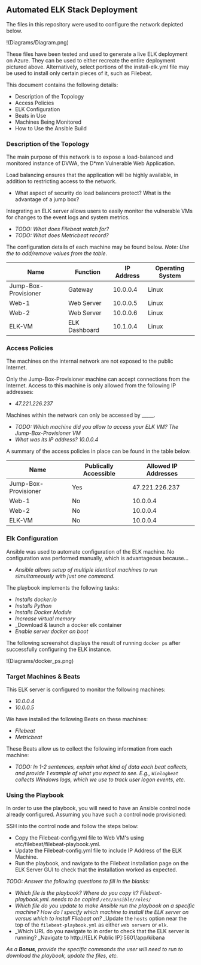 ## Automated ELK Stack Deployment

The files in this repository were used to configure the network depicted below. 

!(Diagrams/Diagram.png)

These files have been tested and used to generate a live ELK deployment on Azure. They can be used to either recreate the entire deployment pictured above. Alternatively, select portions of the install-elk.yml file may be used to install only certain pieces of it, such as Filebeat.

This document contains the following details:
- Description of the Topology
- Access Policies
- ELK Configuration
- Beats in Use
- Machines Being Monitored
- How to Use the Ansible Build

### Description of the Topology

The main purpose of this network is to expose a load-balanced and monitored instance of DVWA, the D*mn Vulnerable Web Application.

Load balancing ensures that the application will be highly available, in addition to restricting access to the network.
- What aspect of security do load balancers protect? What is the advantage of a jump box?

Integrating an ELK server allows users to easily monitor the vulnerable VMs for changes to the event logs and system metrics.
- _TODO: What does Filebeat watch for?_
- _TODO: What does Metricbeat record?_

The configuration details of each machine may be found below.
_Note: Use the to add/remove values from the table_.

| Name                 | Function      | IP Address | Operating System |
|----------------------|---------------|------------|------------------|
| Jump-Box-Provisioner | Gateway       | 10.0.0.4   | Linux            |
| Web-1                | Web Server    | 10.0.0.5   | Linux            |
| Web-2                | Web Server    | 10.0.0.6   | Linux            |
| ELK-VM               | ELK Dashboard | 10.1.0.4   | Linux            |

### Access Policies

The machines on the internal network are not exposed to the public Internet. 

Only the Jump-Box-Provisioner machine can accept connections from the Internet. Access to this machine is only allowed from the following IP addresses:
- _47.221.226.237_

Machines within the network can only be accessed by _____.
- _TODO: Which machine did you allow to access your ELK VM?_
  _The Jump-Box-Provisioner VM_
- _What was its IP address?_
  _10.0.0.4_

A summary of the access policies in place can be found in the table below.

| Name                 | Publically Accessible | Allowed IP Addresses |
|----------------------|-----------------------|----------------------|
| Jump-Box-Provisioner | Yes                   | 47.221.226.237       |
| Web-1                | No                    | 10.0.0.4             |
| Web-2                | No                    | 10.0.0.4             |
| ELK-VM               | No                    | 10.0.0.4             |

### Elk Configuration

Ansible was used to automate configuration of the ELK machine. No configuration was performed manually, which is advantageous because...
- _Ansible allows setup of multiple identical machines to run simultameously with just one command._

The playbook implements the following tasks:
- _Installs docker.io_
- _Installs Python_
- _Installs Docker Module_
- _Increase virtual memory_
- _Download & launch a docker elk container
- _Enable server docker on boot_

The following screenshot displays the result of running `docker ps` after successfully configuring the ELK instance. 

!(Diagrams/docker_ps.png)

### Target Machines & Beats
This ELK server is configured to monitor the following machines:
- _10.0.0.4_
- _10.0.0.5_

We have installed the following Beats on these machines:
- _Filebeat_
- _Metricbeat_

These Beats allow us to collect the following information from each machine:
- _TODO: In 1-2 sentences, explain what kind of data each beat collects, and provide 1 example of what you expect to see. E.g., `Winlogbeat` collects Windows logs, which we use to track user logon events, etc._

### Using the Playbook
In order to use the playbook, you will need to have an Ansible control node already configured. Assuming you have such a control node provisioned: 

SSH into the control node and follow the steps below:
- Copy the Filebeat-config.yml file to Web VM's using etc/filebeat/filebeat-playbook.yml.
- Update the Filebeat-config.yml file to include IP Address of the ELK Machine.
- Run the playbook, and navigate to the Filebeat installation page on the ELK Server GUI to check that the   installation worked as expected.

_TODO: Answer the following questions to fill in the blanks:_
- _Which file is the playbook? Where do you copy it?_
  _Filebeat-playbook.yml. needs to be copied `/etc/ansible/roles/`_
- _Which file do you update to make Ansible run the playbook on a specific machine? How do I specify which machine to install the ELK server on versus which to install Filebeat on?_
  _Update the `hosts` option near the top of the `filebeat-playbook.yml` as either `web servers` or `elk`.
- _Which URL do you navigate to in order to check that the ELK server is running?
  _Navigate to http://{ELK Public IP]:5601/app/kibana

_As a **Bonus**, provide the specific commands the user will need to run to download the playbook, update the files, etc._
